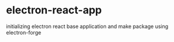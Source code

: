 # electron-react-app
initializing electron react base application and make package using electron-forge
